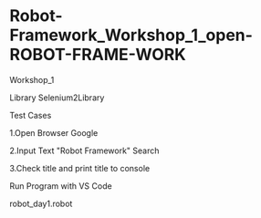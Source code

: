 # Robot-Framework_Workshop_1_open-ROBOT-FRAME-WORK

Workshop_1

Library    Selenium2Library

Test Cases

  1.Open Browser Google
  
  2.Input Text "Robot Framework" Search
  
  3.Check title and print title to console
  
Run Program with VS Code

robot_day1.robot
